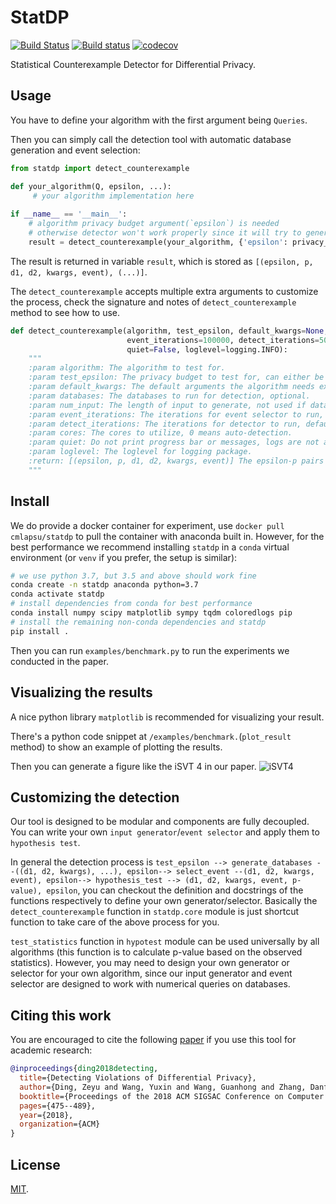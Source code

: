 # StatDP 
[![Build Status](https://travis-ci.com/RyanWangGit/statdp.svg?branch=master)](https://travis-ci.com/RyanWangGit/statdp) [![Build status](https://ci.appveyor.com/api/projects/status/b6ul9tami06i2yge/branch/master?svg=true)](https://ci.appveyor.com/project/RyanWangGit/statdp/branch/master)  [![codecov](https://codecov.io/gh/RyanWangGit/statdp/branch/master/graph/badge.svg)](https://codecov.io/gh/RyanWangGit/statdp)

Statistical Counterexample Detector for Differential Privacy.

## Usage
You have to define your algorithm with the first argument being `Queries`.

Then you can simply call the detection tool with automatic database generation and event selection:
```python
from statdp import detect_counterexample

def your_algorithm(Q, epsilon, ...):
     # your algorithm implementation here
 
if __name__ == '__main__':
    # algorithm privacy budget argument(`epsilon`) is needed
    # otherwise detector won't work properly since it will try to generate a privacy budget
    result = detect_counterexample(your_algorithm, {'epsilon': privacy_budget}, test_epsilon)
```

The result is returned in variable `result`, which is stored as `[(epsilon, p, d1, d2, kwargs, event), (...)]`. 

The `detect_counterexample` accepts multiple extra arguments to customize the process, check the signature and notes of `detect_counterexample` method to see how to use.

```python
def detect_counterexample(algorithm, test_epsilon, default_kwargs=None, databases=None, num_input=(5, 10),
                          event_iterations=100000, detect_iterations=500000, cores=0,
                          quiet=False, loglevel=logging.INFO):
    """
    :param algorithm: The algorithm to test for.
    :param test_epsilon: The privacy budget to test for, can either be a number or a tuple/list.
    :param default_kwargs: The default arguments the algorithm needs except the first Queries argument.
    :param databases: The databases to run for detection, optional.
    :param num_input: The length of input to generate, not used if database param is specified.
    :param event_iterations: The iterations for event selector to run, default is 100000.
    :param detect_iterations: The iterations for detector to run, default is 500000.
    :param cores: The cores to utilize, 0 means auto-detection.
    :param quiet: Do not print progress bar or messages, logs are not affected, default is False.
    :param loglevel: The loglevel for logging package.
    :return: [(epsilon, p, d1, d2, kwargs, event)] The epsilon-p pairs along with databases/arguments/selected event.
    """
```

## Install
We do provide a docker container for experiment, use `docker pull cmlapsu/statdp` to pull the container with anaconda built in.  However, for the best performance we recommend installing `statdp` in a `conda` virtual environment (or `venv` if you prefer, the setup is similar):

```bash
# we use python 3.7, but 3.5 and above should work fine
conda create -n statdp anaconda python=3.7
conda activate statdp
# install dependencies from conda for best performance
conda install numpy scipy matplotlib sympy tqdm coloredlogs pip
# install the remaining non-conda dependencies and statdp 
pip install .
```
Then you can run `examples/benchmark.py` to run the experiments we conducted in the paper.

## Visualizing the results
A nice python library `matplotlib` is recommended for visualizing your result. 

There's a python code snippet at `/examples/benchmark.`(`plot_result` method) to show an example of plotting the results.

Then you can generate a figure like the iSVT 4 in our paper.
![iSVT4](https://raw.githubusercontent.com/RyanWangGit/StatDP/master/examples/iSVT4.svg?sanitize=true)

## Customizing the detection
Our tool is designed to be modular and components are fully decoupled. You can write your own `input generator`/`event selector` and apply them to `hypothesis test`.

In general the detection process is `test_epsilon --> generate_databases --((d1, d2, kwargs), ...), epsilon--> select_event --(d1, d2, kwargs, event), epsilon--> hypothesis_test --> (d1, d2, kwargs, event, p-value), epsilon`, you can checkout the definition and docstrings of the functions respectively to define your own generator/selector. Basically the `detect_counterexample` function in `statdp.core` module is just shortcut function to take care of the above process for you.

`test_statistics` function in `hypotest` module can be used universally by all algorithms (this function is to calculate p-value based on the observed statistics). However, you may need to design your own generator or selector for your own algorithm, since our input generator and event selector are designed to work with numerical queries on databases.

## Citing this work

You are encouraged to cite the following [paper](https://arxiv.org/pdf/1805.10277.pdf) if you use this tool for academic research:

```bibtex
@inproceedings{ding2018detecting,
  title={Detecting Violations of Differential Privacy},
  author={Ding, Zeyu and Wang, Yuxin and Wang, Guanhong and Zhang, Danfeng and Kifer, Daniel},
  booktitle={Proceedings of the 2018 ACM SIGSAC Conference on Computer and Communications Security},
  pages={475--489},
  year={2018},
  organization={ACM}
}
```

## License
[MIT](https://github.com/RyanWangGit/StatDP/blob/master/LICENSE).
